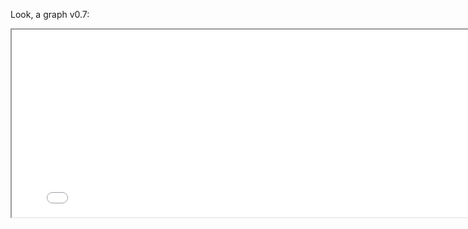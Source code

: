 Look, a graph v0.7:

<p align="center">
<iframe src="network/main.html" width="800" height="300"/></iframe>
</p>
